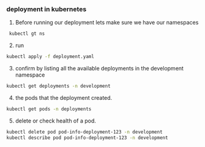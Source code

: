 ### deployment in kubernetes

1. Before running our deployment lets make sure we have our namespaces

```bash
 kubectl gt ns
```

2. run

```bash
kubectl apply -f deployment.yaml
```

3. confirm by listing all the available deployments in the development namespace

```bash
kubectl get deployments -n development
```

4.  the pods that the deployment created.

```bash
kubectl get pods -n deployments
```


5. delete or check health of a pod.

```bash
kubectl delete pod pod-info-deployment-123 -n development
kubectl describe pod pod-info-deployment-123 -n development
```
